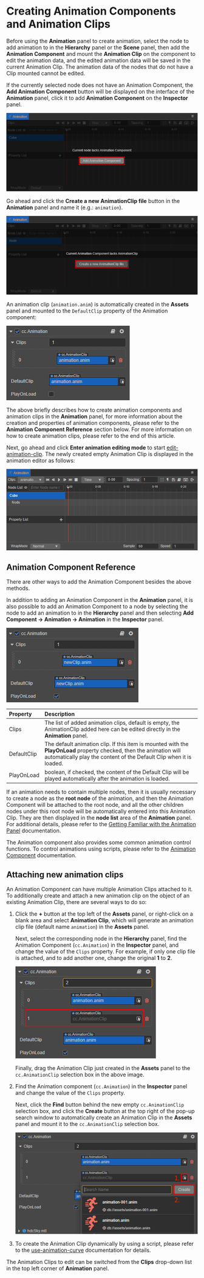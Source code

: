 # Creating Animation Components and Animation Clips

Before using the **Animation** panel to create animation, select the node to add animation to in the **Hierarchy** panel or the **Scene** panel, then add the **Animation Component** and mount the **Animation Clip** on the component to edit the animation data, and the edited animation data will be saved in the current Animation Clip. The animation data of the nodes that do not have a Clip mounted cannot be edited.

If the currently selected node does not have an Animation Component, the **Add Animation Component** button will be displayed on the interface of the **Animation** panel, click it to add **Animation Component** on the **Inspector** panel.

![add component](./animation-create/add-component.png)

Go ahead and click the **Create a new AnimationClip file** button in the **Animation** panel and name it (e.g.: `animation`).

![add clip](./animation-create/add-clip.png)

An animation clip (`animation.anim`) is automatically created in the **Assets** panel and mounted to the `DefaultClip` property of the Animation component:

![mount clip](./animation-create/mount-clip.png)

The above briefly describes how to create animation components and animation clips in the **Animation** panel, for more information about the creation and properties of animation components, please refer to the **Animation Component Reference** section below. For more information on how to create animation clips, please refer to the end of this article.

Next, go ahead and click **Enter animation editing mode** to start [edit-animation-clip](edit-animation-clip.md). The newly created empty Animation Clip is displayed in the animation editor as follows:

![empty clip](./animation-create/empty-clip.png)

## Animation Component Reference

There are other ways to add the Animation Component besides the above methods.

In addition to adding an Animation Component in the **Animation** panel, it is also possible to add an Animation Component to a node by selecting the node to add an animation to in the **Hierarchy** panel and then selecting **Add Component -> Animation -> Animation** in the **Inspector** panel.

![animation component](./animation-create/animation-component.png)

| Property | Description |
| :-- | :------ |
| Clips | The list of added animation clips, default is empty, the AnimationClip added here can be edited directly in the **Animation** panel. |
| DefaultClip | The default animation clip. If this item is mounted with the **PlayOnLoad** property checked, then the animation will automatically play the content of the Default Clip when it is loaded.
| PlayOnLoad | boolean, if checked, the content of the Default Clip will be played automatically after the animation is loaded.

If an animation needs to contain multiple nodes, then it is usually necessary to create a node as the **root node** of the animation, and then the Animation Component will be attached to the root node, and all the other children nodes under this root node will be automatically entered into this Animation Clip. They are then displayed in the **node list** area of the **Animation** panel. For additional details, please refer to the [Getting Familiar with the Animation Panel](animation-editor.md) documentation.

The Animation component also provides some common animation control functions. To control animations using scripts, please refer to the [Animation Component](animation-component.md) documentation.

## Attaching new animation clips

An Animation Component can have multiple Animation Clips attached to it. To additionally create and attach a new animation clip on the object of an existing Animation Clip, there are several ways to do so:

1. Click the **+** button at the top left of the **Assets** panel, or right-click on a blank area and select **Animation Clip**, which will generate an animation clip file (default name `animation`) in the **Assets** panel.

    Next, select the corresponding node in the **Hierarchy** panel, find the Animation Component (`cc.Animation`) in the **Inspector** panel, and change the value of the `Clips` property. For example, if only one clip file is attached, and to add another one, change the original **1** to **2**.

    ![add-clip](./animation-create/add-new-clip.png)

    Finally, drag the Animation Clip just created in the **Assets** panel to the `cc.AnimationClip` selection box in the above image.

2. Find the Animation component (`cc.Animation`) in the **Inspector** panel and change the value of the `Clips` property.

    Next, click the **Find** button behind the new empty `cc.AnimationClip` selection box, and click the **Create** button at the top right of the pop-up search window to automatically create an Animation Clip in the **Assets** panel and mount it to the `cc.AnimationClip` selection box.

    ![add-clip](./animation-create/add-new-clip2.png)

3. To create the Animation Clip dynamically by using a script, please refer to the [use-animation-curve](use-animation-curve.md) documentation for details.

The Animation Clips to edit can be switched from the **Clips** drop-down list in the top left corner of **Animation** panel.

